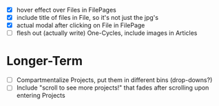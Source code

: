 - [x] hover effect over Files in FilePages
- [x] include title of files in File, so it's not just the jpg's
- [x] actual modal after clicking on File in FilePage
- [ ] flesh out (actually write) One-Cycles, include images in Articles

# Longer-Term
- [ ] Compartmentalize Projects, put them in different bins (drop-downs?)
- [ ] Include "scroll to see more projects!" that fades after scrolling upon entering Projects